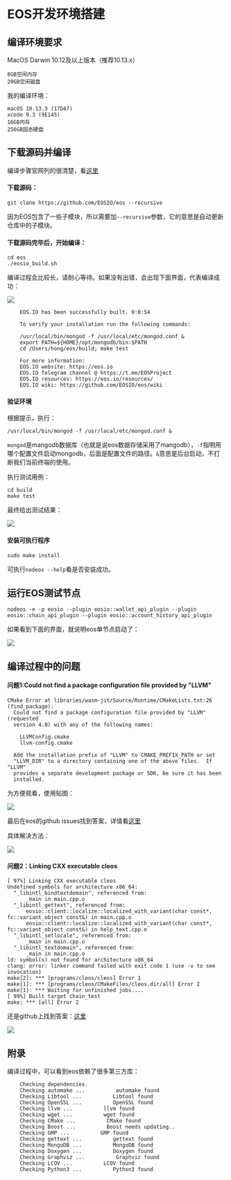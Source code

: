# EOS开发环境搭建


## 编译环境要求

MacOS Darwin 10.12及以上版本（推荐10.13.x）
```
8GB空闲内存
20GB空闲磁盘
```

我的编译环境：

```
macOS 10.13.3 (17D47)
xcode 9.3 (9E145)
16GB内存
256GB固态硬盘
```

## 下载源码并编译

编译步骤官网列的很清楚，看[这里](https://github.com/EOSIO/eos/wiki/Local-Environment#autobuild)

#### 下载源码：

```
git clone https://github.com/EOSIO/eos --recursive
```

因为EOS包含了一些子模块，所以需要加`--recursive`参数，它的意思是自动更新仓库中的子模块。

#### 下载源码完毕后，开始编译：

```
cd eos
./eosio_build.sh
```

编译过程会比较长，请耐心等待。如果没有出错，会出现下面界面，代表编译成功：

![](media/15231545990605/15245508863000.png)

```
    EOS.IO has been successfully built. 0:0:54 

    To verify your installation run the following commands: 

    /usr/local/bin/mongod -f /usr/local/etc/mongod.conf & 
    export PATH=${HOME}/opt/mongodb/bin:$PATH 
    cd /Users/hong/eos/build; make test 

    For more information: 
    EOS.IO website: https://eos.io 
    EOS.IO Telegram channel @ https://t.me/EOSProject 
    EOS.IO resources: https://eos.io/resources/ 
    EOS.IO wiki: https://github.com/EOSIO/eos/wiki 

```

#### 验证环境

根据提示，执行：

```
/usr/local/bin/mongod -f /usr/local/etc/mongod.conf &
```

`mongod`是mangodb数据库（也就是说eos数据存储采用了mangodb），`-f`指明用哪个配置文件启动mongodb，后面是配置文件的路径。`&`意思是后台启动，不打断我们当前终端的使用。

执行测试用例：

```
cd build
make test
```

最终给出测试结果：

![](media/15231545990605/15245514302755.jpg)


#### 安装可执行程序

```
sudo make install
```

可执行`nodeos --help`看是否安装成功。


## 运行EOS测试节点


```
nodeos -e -p eosio --plugin eosio::wallet_api_plugin --plugin eosio::chain_api_plugin --plugin eosio::account_history_api_plugin 
```

如果看到下面的界面，就说明eos单节点启动了：

![](media/15231545990605/15245530067779.jpg)



## 编译过程中的问题


#### 问题1:Could not find a package configuration file provided by "LLVM"

```
CMake Error at libraries/wasm-jit/Source/Runtime/CMakeLists.txt:26 (find_package): 
  Could not find a package configuration file provided by "LLVM" (requested 
  version 4.0) with any of the following names: 

    LLVMConfig.cmake 
    llvm-config.cmake 

  Add the installation prefix of "LLVM" to CMAKE_PREFIX_PATH or set 
  "LLVM_DIR" to a directory containing one of the above files.  If "LLVM" 
  provides a separate development package or SDK, be sure it has been 
  installed. 
```

为方便观看，使用贴图：

![](media/15231545990605/15245515685887.png)


最后在eos的github issues找到答案，详情看[这里](https://github.com/EOSIO/eos/issues/43)

具体解决方法：

![](media/15231545990605/15245517029054.jpg)


#### 问题2：Linking CXX executable cleos

```
[ 97%] Linking CXX executable cleos 
Undefined symbols for architecture x86_64: 
  "_libintl_bindtextdomain", referenced from: 
      _main in main.cpp.o 
  "_libintl_gettext", referenced from: 
      eosio::client::localize::localized_with_variant(char const*, fc::variant_object const&) in main.cpp.o 
      eosio::client::localize::localized_with_variant(char const*, fc::variant_object const&) in help_text.cpp.o 
  "_libintl_setlocale", referenced from: 
      _main in main.cpp.o 
  "_libintl_textdomain", referenced from: 
      _main in main.cpp.o 
ld: symbol(s) not found for architecture x86_64 
clang: error: linker command failed with exit code 1 (use -v to see invocation) 
make[2]: *** [programs/cleos/cleos] Error 1 
make[1]: *** [programs/cleos/CMakeFiles/cleos.dir/all] Error 2 
make[1]: *** Waiting for unfinished jobs.... 
[ 99%] Built target chain_test 
make: *** [all] Error 2 
```

还是github上找到答案：[这里](https://github.com/EOSIO/eos/issues/2028)

![](media/15231545990605/15245518365736.jpg)


## 附录

编译过程中，可以看到eos依赖了很多第三方库：

```
    Checking dependencies. 
    Checking automake ...          automake found 
    Checking Libtool ...          Libtool found 
    Checking OpenSSL ...          OpenSSL found 
    Checking llvm ...          llvm found 
    Checking wget ...          wget found 
    Checking CMake ...          CMake found 
    Checking Boost ...          Boost needs updating.. 
    Checking GMP ...          GMP found 
    Checking gettext ...          gettext found 
    Checking MongoDB ...          MongoDB found 
    Checking Doxygen ...          Doxygen found 
    Checking Graphviz ...          Graphviz found 
    Checking LCOV ...          LCOV found 
    Checking Python3 ...          Python3 found 
```


